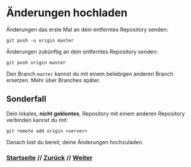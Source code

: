 # Änderungen hochladen
Änderungen das erste Mal an dein entferntes Repository senden:

```
git push -u origin master
```

Änderungen zukünftig an dein entferntes Repository senden:

```
git push origin master
```

Den Branch `master` kannst du mit einem beliebigen anderen Branch ersetzen. Mehr über Branches später. 

## Sonderfall

Dein lokales, **nicht geklontes**, Repository mit einem anderen Repository verbinden kannst du mit:

```
git remote add origin <server>
```

Danach bist du bereit, deine Änderungen hochzuladen.


### [Startseite](index.md) // [Zurück](commit.md) // [Weiter](clone.md)
